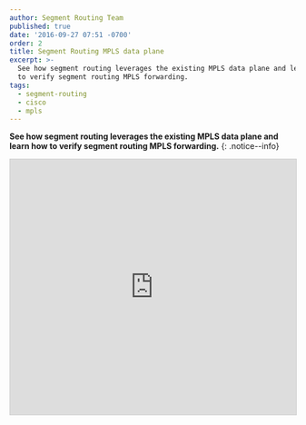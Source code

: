 ```yaml
---
author: Segment Routing Team
published: true
date: '2016-09-27 07:51 -0700'
order: 2
title: Segment Routing MPLS data plane
excerpt: >-
  See how segment routing leverages the existing MPLS data plane and learn how
  to verify segment routing MPLS forwarding.
tags:
  - segment-routing
  - cisco
  - mpls
---
```


**See how segment routing leverages the existing MPLS data plane and learn how to verify segment routing MPLS forwarding.**
{: .notice--info}

<iframe src="https://app.box.com/embed/preview/kyijioyd0vlfwj9kk9gxj3n8ic2a2hcg?theme=dark" width="800" height="450" frameborder="0" marginwidth="0" marginheight="0" scrolling="no" style="border:1px solid #CCC; border-width:1px; margin-bottom:5px; max-width: 100%;" allowfullscreen webkitallowfullscreen msallowfullscreen></iframe>
